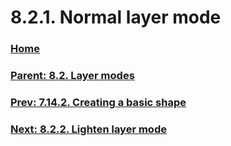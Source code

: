 # 8.2.1. Normal layer mode

### [Home](./00-home.md)
### [Parent: 8.2. Layer modes](./08-02-00-layer-modes.md)
### [Prev: 7.14.2. Creating a basic shape](./07-14-02-creating-a-basic-shape.md)
### [Next: 8.2.2. Lighten layer mode](./08-02-02-lighten-layer-mode.md)
